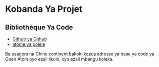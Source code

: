 # Kobanda Ya Projet

## Bibliothèque Ya Code

* [Github ya Github](https://github.com/3TiSite)
* [atome ya polele](https://atomgit.com/orgs/3ti)

Ba usagers na Chine continent bakoki kozua adresse ya base ya code ya Open Atom oyo ezali likolo, oyo ezali mbangu koleka.
